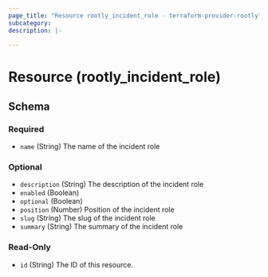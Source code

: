 ```yaml
---
page_title: "Resource rootly_incident_role - terraform-provider-rootly"
subcategory:
description: |-
    
---
```


# Resource (rootly_incident_role)





<!-- schema generated by tfplugindocs -->
## Schema

### Required

- `name` (String) The name of the incident role

### Optional

- `description` (String) The description of the incident role
- `enabled` (Boolean)
- `optional` (Boolean)
- `position` (Number) Position of the incident role
- `slug` (String) The slug of the incident role
- `summary` (String) The summary of the incident role

### Read-Only

- `id` (String) The ID of this resource.
